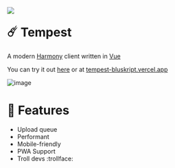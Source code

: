 <img align="left" src="https://cdn.discordapp.com/attachments/755597803102928966/924433390332157972/tempest.svg">

# ☄️ Tempest

A modern [Harmony](https://harmonyapp.io/) client written in [Vue](https://staging.vuejs.org/)

You can try it out [here](https://tempest-bluskript.vercel.app) or at [tempest-bluskript.vercel.app](https://tempest-bluskript.vercel.app)

![image](https://user-images.githubusercontent.com/34042825/147395108-a3fdc98a-3859-4461-833d-4a82afd8732e.png)

# 🧪 Features

- Upload queue
- Performant
- Mobile-friendly
- PWA Support
- Troll devs :trollface:

